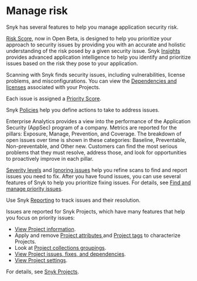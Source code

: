 # Manage risk

Snyk has several features to help you manage application security risk.

[Risk Score](../manage-issues/risk-score.md), now in Open Beta, is designed to help you prioritize your approach to security issues by providing you with an accurate and holistic understanding of the risk posed by a given security issue. Snyk [Insights](../manage-issues/insights/) provides advanced application intelligence to help you identify and prioritize issues based on the risk they pose to your application.

Scanning with Snyk finds security issues, including vulnerabilities, license problems, and misconfigurations. You can view the [Dependencies and licenses](../manage-issues/dependencies-and-licenses/) associated with your Projects.

Each issue is assigned a [Priority Score](../manage-issues/priorities-for-fixing-issues/priority-score.md).&#x20;

Snyk [Policies](../manage-issues/policies/) help you define actions to take to address issues.

Enterprise Analytics provides a view into the performance of the Application Security (AppSec) program of a company. Metrics are reported for the pillars: Exposure, Manage, Prevention, and Coverage. The breakdown of open issues over time is shown in these categories: Baseline, Preventable, Non-preventable, and Other new. Customers can find the most serious problems that they must resolve, address those, and look for opportunities to proactively improve in each pillar.

&#x20;[Severity levels](../manage-issues/priorities-for-fixing-issues/severity-levels.md) and [Ignoring issues](../manage-issues/priorities-for-fixing-issues/ignore-issues.md) help you refine scans to find and report issues you need to fix. After you have found issues, you can use several features of Snyk to help you prioritize fixing issues. For details, see [Find and manage priority issues](../manage-issues/priorities-for-fixing-issues/).

Use Snyk [Reporting](../manage-issues/reporting/) to track issues and their resolution.

Issues are reported for Snyk Projects, which have many features that help you focus on priority issues:

* [View Project information](../snyk-admin/introduction-to-snyk-projects/view-project-information.md).
* Apply and remove [Project attributes ](../snyk-admin/introduction-to-snyk-projects/project-attributes.md)and [Project tags](../snyk-admin/introduction-to-snyk-projects/project-tags.md) to characterize Projects.
* Look at [Project collections groupings](../snyk-admin/introduction-to-snyk-projects/project-collections-groupings/).
* [View Project issues, fixes, and dependencies](../snyk-admin/introduction-to-snyk-projects/view-project-issues-fixes-and-dependencies.md).
* [View Project settings](../snyk-admin/introduction-to-snyk-projects/view-and-edit-project-settings.md).

For details, see [Snyk Projects](../snyk-admin/introduction-to-snyk-projects/).

